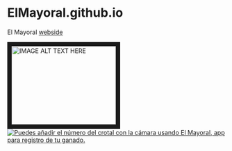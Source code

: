 # ElMayoral.github.io

El Mayoral [webside](https://elmayoral.github.io/)

<a href="http://www.youtube.com/watch?feature=player_embedded&v=QG0hTBB_YyY
" target="_blank"><img src="http://img.youtube.com/vi/QG0hTBB_YyY/0.jpg" 
alt="IMAGE ALT TEXT HERE" width="240" height="180" border="10" /></a>
[![Puedes añadir el número del crotal con la cámara usando El Mayoral, app para registro de tu ganado.](https://img.youtube.com/vi/QG0hTBB_YyY/0.jpg)](https://www.youtube.com/watch?v=QG0hTBB_YyY)
